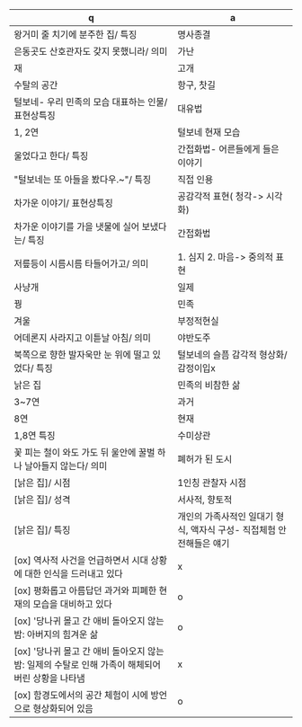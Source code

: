  q  | a
--- | ---
왕거미 줄 치기에 분주한 집/ 특징		| 명사종결
은동곳도 산호관자도 갖지 못했니라/ 의미		| 가난
재		| 고개
수탈의 공간		| 항구, 찻길
털보네- 우리 민족의 모습 대표하는 인물/ 표현상특징		| 대유법
1, 2연		| 털보네 현재 모습
울었다고 한다/ 특징		| 간접화법- 어른들에게 들은 이야기
"털보네는 또 아들을 봤다우.~"/ 특징		| 직접 인용
차가운 이야기/ 표현상특징		| 공감각적 표현( 청각-> 시각화)
차가운 이야기를 가을 냇물에 실어 보냈다는/ 특징		| 간접화법
저릎등이 시름시름 타들어가고/ 의미		| 1. 심지 2. 마음-> 중의적 표현
사냥개		| 일제
꿩		| 민족
겨울		| 부정적현실
어데론지 사라지고 이튿날 아침/ 의미		| 야반도주
북쪽으로 향한 발자욱만 눈 위에 떨고 있었다/ 특징		| 털보네의 슬픔 감각적 형상화/ 감정이입x
낡은 집		| 민족의 비참한 삶
3~7연		| 과거
8연		| 현재
1,8연 특징		| 수미상관
꽃 피는 철이 와도 가도 뒤 울안에 꿀벌 하나 날아들지 않는다/ 의미		| 폐허가 된 도시
[낡은 집]/ 시점		| 1인칭 관찰자 시점
[낡은 집]/ 성격		| 서사적, 향토적
[낡은 집]/ 특징		| 개인의 가족사적인 일대기 형식, 액자식 구성- 직접체험 안 전해들은 얘기​
[ox] 역사적 사건을 언급하면서 시대 상황에 대한 인식을 드러내고 있다		| x
[ox] 평화롭고 아름답던 과거와 피폐한 현재의 모습을 대비하고 있다		|o
[ox] '당나귀 몰고 간 애비 돌아오지 않는 밤: 아버지의 힘겨운 삶		|o
[ox] '당나귀 몰고 간 애비 돌아오지 않는 밤: 일제의 수탈로 인해 가족이 해체되어버린 상황을 나타냄		|x
[ox] 함경도에서의 공간 체험이 시에 방언으로 형상화되어 있음		|o
